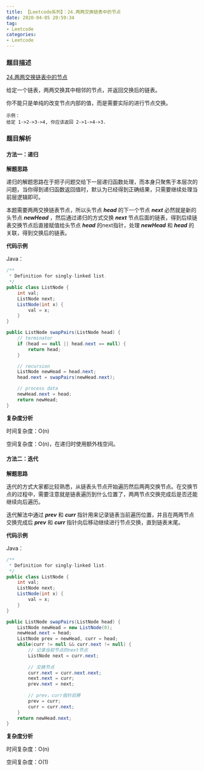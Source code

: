 ```yaml
---
title: 【Leetcode系列】：24.两两交换链表中的节点
date: 2020-04-05 20:59:34
tag:
- Leetcode
categories:
- Leetcode
---
```

### 题目描述
[24.两两交换链表中的节点](https://leetcode-cn.com/problems/swap-nodes-in-pairs/)

给定一个链表，两两交换其中相邻的节点，并返回交换后的链表。

你不能只是单纯的改变节点内部的值，而是需要实际的进行节点交换。

```
示例：
给定 1->2->3->4, 你应该返回 2->1->4->3.
```

### 题目解析

#### 方法一：递归

**解题思路**

递归的解题思路在于把子问题交给下一层递归函数处理，而本身只聚焦于本层次的问题，当你得到递归函数返回值时，默认为已经得到正确结果，只需要继续处理当前层逻辑即可。

本题需要两两交换链表节点，所以头节点 ***head*** 的下一个节点 ***next*** 必然就是新的头节点 ***newHead*** ，然后通过递归的方式交换 ***next*** 节点后面的链表，得到后续链表交换节点后直接赋值给头节点 ***head*** 的next指针，处理 ***newHead*** 和 ***head*** 的关联，得到交换后的链表。

**代码示例**

Java：
```java
/**
 * Definition for singly-linked list.
 */
public class ListNode {
    int val;
    ListNode next;
    ListNode(int x) {
        val = x; 
    }
}

public ListNode swapPairs(ListNode head) {
    // terminator
    if (head == null || head.next == null) {
        return head;
    }

    // recursion
    ListNode newHead = head.next;
    head.next = swapPairs(newHead.next);

    // process data
    newHead.next = head;
    return newHead;
}
```

**复杂度分析**

时间复杂度：O(n)

空间复杂度：O(n)，在递归时使用额外栈空间。

#### 方法二：迭代

**解题思路**

迭代的方式大家都比较熟悉，从链表头节点开始遍历然后两两交换节点。在交换节点的过程中，需要注意就是链表遍历到什么位置了，两两节点交换完成后是否还能继续向后遍历。

迭代解法中通过 ***prev*** 和 ***curr*** 指针用来记录链表当前遍历位置，并且在两两节点交换完成后 ***prev*** 和 ***curr*** 指针向后移动继续进行节点交换，直到链表末尾。

**代码示例**

Java：
```java
/**
 * Definition for singly-linked list.
 */
public class ListNode {
    int val;
    ListNode next;
    ListNode(int x) {
        val = x; 
    }
}

public ListNode swapPairs(ListNode head) {
    ListNode newHead = new ListNode(0);
    newHead.next = head;
    ListNode prev = newHead, curr = head;
    while(curr != null && curr.next != null) {
        // 记录当前节点的next节点
        ListNode next = curr.next;
        
        // 交换节点
        curr.next = curr.next.next;
        next.next = curr;
        prev.next = next;
        
        // prev，curr指针后移
        prev = curr;
        curr = curr.next;
    }
    return newHead.next;
}
```

**复杂度分析**

时间复杂度：O(n)

空间复杂度：O(1)
